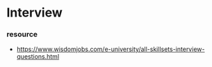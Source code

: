 # Interview

### resource
- https://www.wisdomjobs.com/e-university/all-skillsets-interview-questions.html
